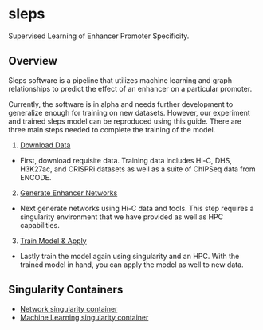 # sleps
Supervised Learning of Enhancer Promoter Specificity.

## Overview
Sleps software is a pipeline that utilizes machine learning and graph relationships to predict the effect of an enhancer on a particular promoter. 

Currently, the software is in alpha and needs further development to generalize enough for training on new datasets. However, our experiment and trained sleps model can be reproduced using this guide. There are three main steps needed to complete the training of the model. 

1. [Download Data](https://drive.google.com/drive/folders/1270MmEk8oF3VpJ5llkaKSCqPy0i8-qLW?usp=drive_link)
 - First, download requisite data. Training data includes Hi-C, DHS, H3K27ac, and CRISPRi datasets as well as a suite of ChIPSeq data from ENCODE. 
2. [Generate Enhancer Networks](https://github.com/HanLabUNLV/abic/blob/master/network_generation_process.md)
 - Next generate networks using Hi-C data and tools. This step requires a singularity environment that we have provided as well as HPC capabilities. 
3. [Train Model & Apply](https://github.com/HanLabUNLV/abic/blob/master/learning.md)
 - Lastly train the model again using singularity and an HPC. With the trained model in hand, you can apply the model as well to new data. 

## Singularity Containers
- [Network singularity container](https://drive.google.com/drive/folders/13WP9gLttNaa3HQLAs5Of-PB4ZVqbmwUJ?usp=sharing)
- [Machine Learning singularity container](https://drive.google.com/drive/folders/1QTNEvYx6T5kXfspyx4w_OEKo8dJ8cJTQ?usp=sharing)


